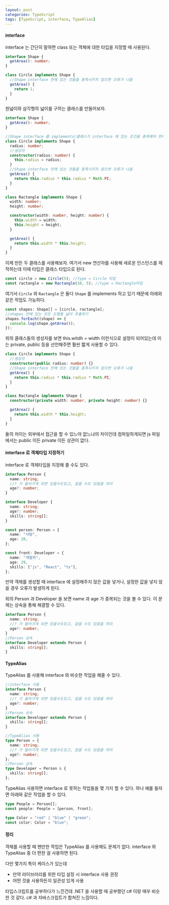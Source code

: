 ```yaml
---
layout: post
categories: TypeScript
tags: [TypeScript, interface, TypeAlias]
---
```

#### interface

interface 는 간단히 말하면 class 또는 객체에 대한 타입을 지정할 때 사용된다.

```typescript
interface Shape {
  getArea(): number;
}

class Circle implements Shape {
  //Shape interface 안에 있는 것들을 충족시키지 않으면 오류가 나옴
  getArea() {
    return 1;
  }
}
```

원넓이와 삼각형의 넓이를 구하는 클래스를 만들어보자.

```typescript
interface Shape {
  getArea(): number;
}

//Shape interface 를 implements(클래스가 interface 에 있는 조건을 충족해야 한다.) 함
class Circle implements Shape {
  radius: number;
  //생성자
  constructor(radius: number) {
    this.radius = radius;
  }
  //Shape interface 안에 있는 것들을 충족시키지 않으면 오류가 나옴
  getArea() {
    return this.radius * this.radius * Math.PI;
  }
}

class Ractangle implements Shape {
  width: number;
  height: number;

  constructor(width: number, height: number) {
    this.width = width;
    this.height = height;
  }

  getArea() {
    return this.width * this.height;
  }
}
```

이제 만든 두 클래스를 사용해보자. 여기서 new 연산자를 사용해 새로운 인스턴스를 제작하는데 이때 타입은 클래스 타입으로 된다. 

```typescript
const circle = new Circle(5); //type = Circle 타입
const ractangle = new Ractangle(10, 5); //type = Ractangle타입
```

여기서 `Circle` 와 `Ractangle` 은 둘다 `Shape` 를 implements 하고 있기 때문에 아래와 같은 작업도 가능하다.

```typescript
const shapes: Shape[] = [circle, ractangle];
//shapes 안에 있는 모든 도형들 넓이 추출하기
shapes.forEach((shape) => {
  console.log(shape.getArea());
});
```


위의 클래스들의 생성자를 보면 this.witdh = width 이런식으로 설정이 되어있는데 이는 private, public 등을 선언해주면 훨씬 짧게 사용할 수 있다.

```typescript
class Circle implements Shape {
  //생성자
  constructor(public radius: number) {}
  //Shape interface 안에 있는 것들을 충족시키지 않으면 오류가 나옴
  getArea() {
    return this.radius * this.radius * Math.PI;
  }
}

class Ractangle implements Shape {
  constructor(private width: number, private height: number) {}

  getArea() {
    return this.width * this.height;
  }
}
```

둘의 차이는 외부에서 접근을 할 수 있느야 없느냐의 차이인데 컴파일하게되면 js 파일에서는 public 이든 private 이든 상관이 없다.


#### interface 로 객체타입 지정하기

interface 로 객체타입을 지정해 줄 수도 있다.

```typescript
interface Person {
  name: string;
  //? 가 들어가게 되면 있을수도있고, 없을 수도 있음을 의미
  age?: number;
}

interface Developer {
  name: string;
  age?: number;
  skills: string[];
}

const person: Person = {
  name: "사람",
  age: 20,
};

const front: Developer = {
  name: "개발자",
  age: 29,
  skills: ["js", "React", "ts"],
};
```

만약 객체를 생성할 때 interface 에 설정해주지 않은 값을 넣거나, 설정한 값을 넣지 않을 경우 오류가 발생하게 된다.

위의 Person 과 Developer 을 보면 name 과 age 가 중복되는 것을 볼 수 있다. 이 문제는 상속을 통해 해결할 수 있다.

```typescript
interface Person {
  name: string;
  //? 가 들어가게 되면 있을수도있고, 없을 수도 있음을 의미
  age?: number;
}
//Person 상속
interface Developer extends Person {
  skills: string[];
}
```


#### TypeAlias

TypeAlias 를 사용해 interface 와 비슷한 작업을 해줄 수 있다.

```typescript
//interface 사용
interface Person {
  name: string;
  //? 가 들어가게 되면 있을수도있고, 없을 수도 있음을 의미
  age?: number;
}
//Person 상속
interface Developer extends Person {
  skills: string[];
}

//TypeAlias 사용
type Person = {
  name: string;
  //? 가 들어가게 되면 있을수도있고, 없을 수도 있음을 의미
  age?: number;
};
//Person 상속
type Developer = Person & {
  skills: string[];
};
```

TypeAlias 사용하면 interface 로 못하는 작업들을 몇 가지 할 수 있다. 하나 예롤 들자면 아래와 같은 작업을 할 수 있다.

```typescript
type People = Person[];
const people: People = [person, front];

type Color = "red" | "blue" | "green";
const color: Color = "blue";
```


#### 정리

객체를 사용할 때 왠만한 작업은 TypeAlias 를 사용해도 문제가 없다. interface 와 TypeAlias 중 더 편한 걸 사용하면 된다. 

다만 몇가지 특이 케이스가 있는데

+ 만약 라이브러리를 위한 타입 설정 시 interface 사용 권장
+ 어떤 것을 사용하든지 일관성 있게 사용


타입스크립트를 공부하다가 느낀건데 .NET 을 사용할 때 공부했던 c# 이랑 매우 비슷한 것 같다. c# 과 자바스크립트가 합쳐진 느낌이다.